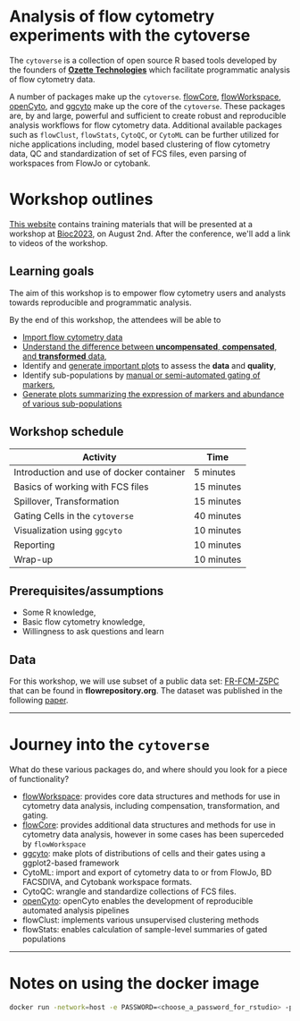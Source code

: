 # Analysis of flow cytometry experiments with the cytoverse

The `cytoverse` is a collection of open source R based tools developed by the founders of **[Ozette Technologies](https://ozette.com)** which facilitate programmatic analysis of flow cytometry data.

A number of packages make up the `cytoverse`. [flowCore](https://bioconductor.org/packages/release/bioc/html/flowCore.html), [flowWorkspace](https://www.bioconductor.org/packages/release/bioc/html/flowWorkspace.html), [openCyto](https://bioconductor.org/packages/release/bioc/html/openCyto.html), and [ggcyto](https://www.bioconductor.org/packages/release/bioc/html/ggcyto.html) make up the core of the `cytoverse`. These packages are, by and large, powerful and sufficient to create robust and reproducible analysis workflows for flow cytometry data. Additional available packages such as `flowClust`, `flowStats`, `CytoQC`, or `CytoML` can be further utilized for niche applications including, model based clustering of flow cytometry data, QC and standardization of set of FCS files, even parsing of workspaces from FlowJo or cytobank.

# Workshop outlines

[This website](https://cdn.ozetteai.com/cytoverse-bioc-2023/index.html) contains training materials that will be presented at a workshop at [Bioc2023](https://bioc2023.bioconductor.org/schedule/), on August 2nd.  After the conference, we'll add a link to videos of the workshop.

## Learning goals

The aim of this workshop is to empower flow cytometry users and analysts towards reproducible and programmatic analysis.

By the end of this workshop, the attendees will be able to

-   [Import flow cytometry data](articles/Import_fcs.html)
-   [Understand the difference between **uncompensated**, **compensated**, and **transformed** data](articles/Spillover_v2.html),
-   Identify and [generate important plots](articles/ggcyto_1-5.html) to assess the **data** and  **quality**,
-   Identify sub-populations by [manual or semi-automated gating of markers](Gating_1.html),
-   [Generate plots summarizing the expression of markers and abundance of various sub-populations](articles/Reporting_1.html)

## Workshop schedule

| Activity                                         | Time       |
|--------------------------------------------------|------------|
| Introduction and use of docker container         | 5 minutes  |
| Basics of working with FCS files                 | 15 minutes |
| Spillover, Transformation                        | 15 minutes |
| Gating Cells in the `cytoverse`                  | 40 minutes |
| Visualization using `ggcyto`                     | 10 minutes |
| Reporting                                        | 10 minutes |
| Wrap-up                                          | 10 minutes |


## Prerequisites/assumptions

-   Some R knowledge,
-   Basic flow cytometry knowledge,
-   Willingness to ask questions and learn

## Data

For this workshop, we will use subset of a public data set: [FR-FCM-Z5PC](https://flowrepository.org/public_experiment_representations/5932) that can be found in **flowrepository.org**. The dataset was published in the following [paper](https://doi.org/10.1038/s41467-022-34638-2).

---

# Journey into the `cytoverse`

What do these various packages do, and where should you look for a piece of functionality?

* [flowWorkspace](https://www.bioconductor.org/packages/release/bioc/html/flowWorkspace.html): provides core data structures and methods for use in cytometry data analysis, including compensation, transformation, and gating. 
* [flowCore](https://bioconductor.org/packages/release/bioc/html/flowCore.html): provides additional data structures and methods for use in cytometry data analysis, however in some cases has been superceded by `flowWorkspace`
* [ggcyto](https://www.bioconductor.org/packages/release/bioc/html/ggcyto.html): make plots of distributions of cells and their gates using a ggplot2-based framework
* CytoML: import and export of cytometry data to or from FlowJo, BD FACSDIVA, and Cytobank workspace formats.
* CytoQC: wrangle and standardize collections of FCS files.
* [openCyto](https://bioconductor.org/packages/release/bioc/html/openCyto.html): openCyto enables the development of reproducible automated analysis pipelines
* flowClust: implements various unsupervised clustering methods
* flowStats: enables calculation of sample-level summaries of gated populations

---

# Notes on using the docker image

```sh
docker run -network=host -e PASSWORD=<choose_a_password_for_rstudio> -p 8787:8787 ghcr.io/ozettetech/cytoverse-bioc-2023:latest
````


